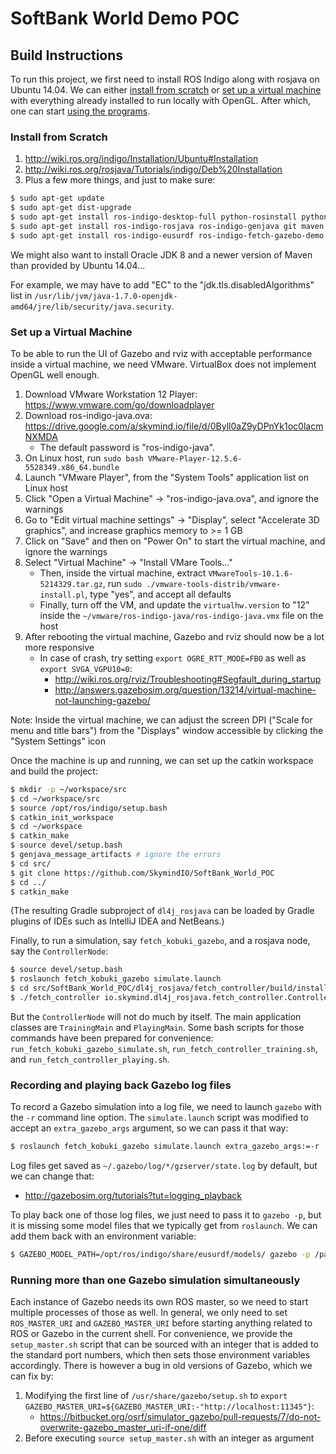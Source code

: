 SoftBank World Demo POC
=======================


Build Instructions
------------------

To run this project, we first need to install ROS Indigo along with rosjava on Ubuntu 14.04. We can either [install from scratch](#install-from-scratch) or [set up a virtual machine](#set-up-a-virtual-machine) with everything already installed to run locally with OpenGL. After which, one can start [using the programs](USAGE.md).


### Install from Scratch
1. http://wiki.ros.org/indigo/Installation/Ubuntu#Installation
2. http://wiki.ros.org/rosjava/Tutorials/indigo/Deb%20Installation
3. Plus a few more things, and just to make sure:
```bash
$ sudo apt-get update
$ sudo apt-get dist-upgrade
$ sudo apt-get install ros-indigo-desktop-full python-rosinstall python-rosdistro
$ sudo apt-get install ros-indigo-rosjava ros-indigo-genjava git maven vim
$ sudo apt-get install ros-indigo-eusurdf ros-indigo-fetch-gazebo-demo ros-indigo-fetch-description ros-indigo-kobuki-gazebo ros-indigo-kobuki-description ros-indigo-kobuki-random-walker ros-indigo-turtlebot-description
```

We might also want to install Oracle JDK 8 and a newer version of Maven than provided by Ubuntu 14.04...

For example, we may have to add "EC" to the "jdk.tls.disabledAlgorithms" list in `/usr/lib/jvm/java-1.7.0-openjdk-amd64/jre/lib/security/java.security`.


### Set up a Virtual Machine
To be able to run the UI of Gazebo and rviz with acceptable performance inside a virtual machine, we need VMware. VirtualBox does not implement OpenGL well enough.

1. Download VMware Workstation 12 Player: https://www.vmware.com/go/downloadplayer
2. Download ros-indigo-java.ova: https://drive.google.com/a/skymind.io/file/d/0Byll0aZ9yDPnYk1oc0lacmNXMDA
   - The default password is "ros-indigo-java".
3. On Linux host, run `sudo bash VMware-Player-12.5.6-5528349.x86_64.bundle`
4. Launch "VMware Player", from the "System Tools" application list on Linux host
5. Click "Open a Virtual Machine" -> "ros-indigo-java.ova", and ignore the warnings
6. Go to "Edit virtual machine settings" -> "Display", select "Accelerate 3D graphics", and increase graphics memory to >= 1 GB
7. Click on "Save" and then on "Power On" to start the virtual machine, and ignore the warnings
8. Select "Virtual Machine" -> "Install VMare Tools..."
   - Then, inside the virtual machine, extract `VMwareTools-10.1.6-5214329.tar.gz`, run `sudo ./vmware-tools-distrib/vmware-install.pl`, type "yes", and accept all defaults
   - Finally, turn off the VM, and update the `virtualhw.version` to "12" inside the `~/vmware/ros-indigo-java/ros-indigo-java.vmx` file on the host
9. After rebooting the virtual machine, Gazebo and rviz should now be a lot more responsive
   - In case of crash, try setting `export OGRE_RTT_MODE=FBO` as well as `export SVGA_VGPU10=0`:
      - http://wiki.ros.org/rviz/Troubleshooting#Segfault_during_startup
      - http://answers.gazebosim.org/question/13214/virtual-machine-not-launching-gazebo/

Note: Inside the virtual machine, we can adjust the screen DPI ("Scale for menu and title bars") from the "Displays" window accessible by clicking the "System Settings" icon


Once the machine is up and running, we can set up the catkin workspace and build the project:
```bash
$ mkdir -p ~/workspace/src
$ cd ~/workspace/src
$ source /opt/ros/indigo/setup.bash
$ catkin_init_workspace
$ cd ~/workspace
$ catkin_make
$ source devel/setup.bash
$ genjava_message_artifacts # ignore the errors
$ cd src/
$ git clone https://github.com/SkymindIO/SoftBank_World_POC
$ cd ../
$ catkin_make
```

(The resulting Gradle subproject of `dl4j_rosjava` can be loaded by Gradle plugins of IDEs such as IntelliJ IDEA and NetBeans.)

Finally, to run a simulation, say `fetch_kobuki_gazebo`, and a rosjava node, say the `ControllerNode`:
```bash
$ source devel/setup.bash
$ roslaunch fetch_kobuki_gazebo simulate.launch
$ cd src/SoftBank_World_POC/dl4j_rosjava/fetch_controller/build/install/fetch_controller/bin/
$ ./fetch_controller io.skymind.dl4j_rosjava.fetch_controller.ControllerNode
```

But the `ControllerNode` will not do much by itself. The main application classes are `TrainingMain` and `PlayingMain`. Some bash scripts for those commands have been prepared for convenience: `run_fetch_kobuki_gazebo_simulate.sh`, `run_fetch_controller_training.sh`, and `run_fetch_controller_playing.sh`.


### Recording and playing back Gazebo log files

To record a Gazebo simulation into a log file, we need to launch `gazebo` with the `-r` command line option. The `simulate.launch` script was modified to accept an `extra_gazebo_args` argument, so we can pass it that way:
```bash
$ roslaunch fetch_kobuki_gazebo simulate.launch extra_gazebo_args:=-r
```
Log files get saved as `~/.gazebo/log/*/gzserver/state.log` by default, but we can change that:
   - http://gazebosim.org/tutorials?tut=logging_playback

To play back one of those log files, we just need to pass it to `gazebo -p`, but it is missing some model files that we typically get from `roslaunch`. We can add them back with an environment variable:
```bash
$ GAZEBO_MODEL_PATH=/opt/ros/indigo/share/eusurdf/models/ gazebo -p /path/to/state.log
```


### Running more than one Gazebo simulation simultaneously

Each instance of Gazebo needs its own ROS master, so we need to start multiple processes of those as well. In general, we only need to set `ROS_MASTER_URI` and `GAZEBO_MASTER_URI` before starting anything related to ROS or Gazebo in the current shell. For convenience, we provide the `setup_master.sh` script that can be sourced with an integer that is added to the standard port numbers, which then sets those environment variables accordingly. There is however a bug in old versions of Gazebo, which we can fix by:

1. Modifying the first line of `/usr/share/gazebo/setup.sh` to `export GAZEBO_MASTER_URI=${GAZEBO_MASTER_URI:-"http://localhost:11345"}`:
   - https://bitbucket.org/osrf/simulator_gazebo/pull-requests/7/do-not-overwrite-gazebo_master_uri-if-one/diff
2. Before executing `source setup_master.sh` with an integer as argument
